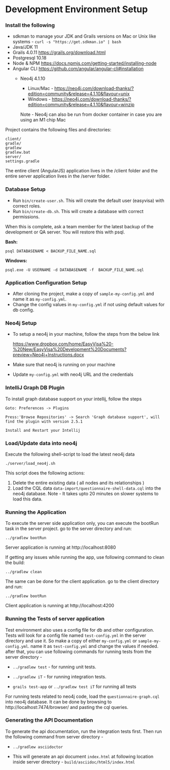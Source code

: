 # Development Environment Setup #

### Install the following ###
 
* sdkman to manage your JDK and Grails versions on Mac or Unix like systems - `curl -s "https://get.sdkman.io" | bash` 
* Java/JDK 11 
* Grails 4.0.11 https://grails.org/download.html
* Postgresql 10.18 
* Node & NPM https://docs.npmjs.com/getting-started/installing-node
* Angular CLI https://github.com/angular/angular-cli#installation
  * Neo4j 4.1.10
      * Linux/Mac - https://neo4j.com/download-thanks/?edition=community&release=4.1.10&flavour=unix
      * Windows - https://neo4j.com/download-thanks/?edition=community&release=4.1.10&flavour=winzip

    Note - Neo4j can also be run from docker container in case you are using an M1 chip Mac

Project contains the following files and directories:

    client/
    gradle/
    gradlew
    gradlew.bat
    server/
    settings.gradle

The entire client (AngularJS) application lives in the /client folder and the entire server application lives in the /server folder.

### Database Setup ###

* Run `bin/create-user.sh`. This will create the default user (easyvisa) with correct roles. 
* Run `bin/create-db.sh`. This will create a database with correct permissions.

When this is complete, ask a team member for the latest backup of the development or QA server. You will restore this 
with psql.

**Bash:**

`psql DATABASENAME < BACKUP_FILE_NAME.sql`

**Windows:**

`psql.exe -U USERNAME -d DATABASENAME -f  BACKUP_FILE_NAME.sql`

### Application Configuration Setup ###

* After cloning the project, make a copy of `sample-my-config.yml` and name it as `my-config.yml`.
* Change the config values in `my-config.yml` if not using default values for db config.

### Neo4j Setup ###
* To setup a neo4j in your machine, follow the steps from the below link

    https://www.dropbox.com/home/EasyVisa%20-%20New/EasyVisa%20Development%20Documents?preview=Neo4j+Instructions.docx
    
* Make sure that neo4j is running on your machine
* Update `my-config.yml` with neo4j URL and the credentials


###  IntelliJ Graph DB Plugin ###
To install graph database support on your intellij, follow the steps
   
    Goto: Preferences -> Plugins
    
    Press:'Browse Repositories' -> Search 'Graph database support', will find the plugin with version 2.5.1
    
    Install and Restart your Intellij 


### Load/Update data into neo4j ###
Execute the following shell-script to load the latest neo4j data

    ./server/load_neo4j.sh
    
    
        
This script does the following actions: 
1. Delete the entire existing data ( all nodes and its relationships )
2. Load the CQL data `data-import/questionnaire-shell-data.cql` into the neo4j database.
Note - It takes upto 20 minutes on slower systems to load this data.
         
### Running the Application ###

To execute the server side application only, you can execute the bootRun task in the server project. go to the server directory and run:

    ../gradlew bootRun

Server application is running at http://localhost:8080

If getting any issues while running the app, use following command to clean the build:

    ../gradlew clean

The same can be done for the client application. go to the client directory and run:

    ../gradlew bootRun

Client application is running at http://localhost:4200

### Running the Tests of server application ###

Test environment also uses a config file for db and other configuration. Tests will look for a config file named `test-config.yml` in the server directory and use it. So make a copy of 
either `my-config.yml` or `sample-my-config.yml`. name it as `test-config.yml` and change the values if needed. after that, you can use following commands for running tests from the server directory - 

* `../gradlew test` - for running unit tests.

* `../gradlew iT` - for running integration tests.

* `grails test-app` or `../gradlew test iT` for running all tests

For running tests related to neo4j code, load the `questionnaire-graph.cql` into neo4j database. It can be done by browsing to http://localhost:7474/browser/ and pasting the cql queries. 

### Generating the API Documentation ###

To generate the api documentation, run the integration tests first. Then run the following command from server directory -

* `../gradlew asciidoctor`
    
* This will generate an api document `index.html` at following location inside server directory - `build/asciidoc/html5/index.html`
 

